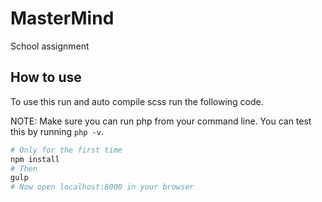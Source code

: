 # MasterMind
School assignment


## How to use
To use this run and auto compile scss run the following code.

NOTE: Make sure you can run php from your command line. You can test this by running `php -v`.
```bash
# Only for the first time
npm install
# Then
gulp
# Now open localhost:8000 in your browser
```